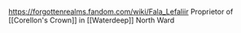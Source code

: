 https://forgottenrealms.fandom.com/wiki/Fala_Lefaliir
Proprietor of [[Corellon's Crown]] in [[Waterdeep]] North Ward
